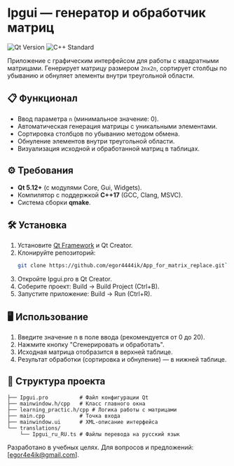 # Ipgui — генератор и обработчик матриц

![Qt Version](https://img.shields.io/badge/Qt-5.12%2B-brightgreen) ![C++ Standard](https://img.shields.io/badge/C%2B%2B-17-blue)

Приложение с графическим интерфейсом для работы с квадратными матрицами. Генерирует матрицу размером `2nx2n`, сортирует столбцы по убыванию и обнуляет элементы внутри треугольной области.

## 📋 Функционал
- Ввод параметра `n` (минимальное значение: 0).
- Автоматическая генерация матрицы с уникальными элементами.
- Сортировка столбцов по убыванию методом обмена.
- Обнуление элементов внутри треугольной области.
- Визуализация исходной и обработанной матриц в таблицах.

## ⚙️ Требования
- **Qt 5.12+** (с модулями Core, Gui, Widgets).
- Компилятор с поддержкой **C++17** (GCC, Clang, MSVC).
- Система сборки **qmake**.

## 🛠 Установка
1. Установите [Qt Framework](https://www.qt.io/download) и Qt Creator.
2. Клонируйте репозиторий:
   ```bash
   git clone https://github.com/egor4444ik/App_for_matrix_replace.git```
3. Откройте Ipgui.pro в Qt Creator.
4. Соберите проект: Build → Build Project (Ctrl+B).
5. Запустите приложение: Build → Run (Ctrl+R).
   
## 🖥 Использование
1. Введите значение n в поле ввода (рекомендуется от 0 до 20).
2. Нажмите кнопку "Сгенерировать и обработать".
3. Исходная матрица отобразится в верхней таблице.
4. Результат обработки (сортировка и обнуление) — в нижней таблице.

## 📂 Структура проекта
```ipgui/
├── Ipgui.pro          # Файл конфигурации Qt
├── mainwindow.h/cpp   # Класс главного окна
├── learning_practic.h/cpp # Логика работы с матрицами
├── main.cpp           # Точка входа
├── mainwindow.ui      # XML-описание интерфейса
└── translations/
    └── Ipgui_ru_RU.ts # Файлы перевода на русский язык
```
Разработано в учебных целях. Для вопросов и предложений: [egor4e4ik@gmail.com].
